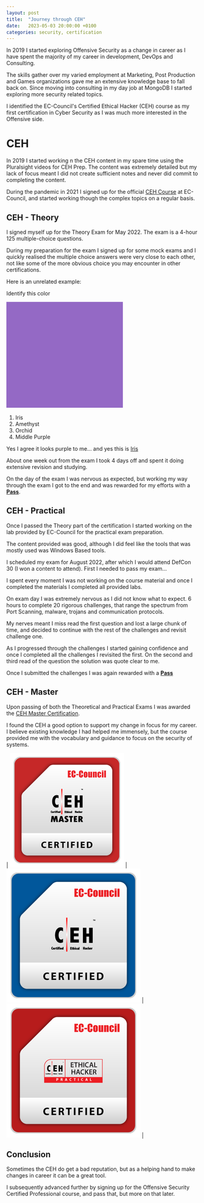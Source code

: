 ```yaml
---
layout: post
title:  "Journey through CEH"
date:   2023-05-03 20:00:00 +0100
categories: security, certification
---
```


In 2019 I started exploring Offensive Security as a change in career as I have spent the majority of my career in development, DevOps and Consulting.

The skills gather over my varied employment at Marketing, Post Production and Games organizations gave me an extensive knowledge base to fall back on. Since moving into consulting in my day job at MongoDB I started exploring more security related topics. 

I identified the EC-Council's Certified Ethical Hacker (CEH) course as my first certification in Cyber Security as I was much more interested in the Offensive side. 

# CEH 

In 2019 I started working n the CEH content in my spare time using the Pluralsight videos for CEH Prep. The content was extremely detailed but my lack of focus meant I did not create sufficient notes and never did commit to completing the content.

During the pandemic in 2021 I signed up for the official [CEH Course](https://www.eccouncil.org/train-certify/certified-ethical-hacker-ceh/) at EC-Council, and started working though the complex topics on a regular basis. 

## CEH - Theory

I signed myself up for the Theory Exam for May 2022. The exam is a 4-hour 125 multiple-choice questions. 

During my preparation for the exam I signed up for some mock exams and I quickly realised the multiple choice answers were very close to each other, not like some of the more obvious choice you may encounter in other certifications. 

Here is an unrelated example:

Identify this color

![|200](/assets/color.png)

1. Iris
2. Amethyst
3. Orchid
4. Middle Purple

Yes I agree it looks purple to me... and yes this is [Iris](https://www.color-meanings.com/shades-of-purple-color-names-html-hex-rgb-codes/)

About one week out from the exam I took 4 days off and spent it doing extensive revision and studying. 

On the day of the exam I was nervous as expected, but working my way through the exam I got to the end and was rewarded for my efforts with a [**Pass**](https://aspen.eccouncil.org/VerifyBadge?type=certification&a=IklI8VJJRcrxRV0qYAV/BJuaHuJQzzWZ2mUvNTvpYh4=).

## CEH - Practical

Once I passed the Theory part of the certification I started working on the lab provided by EC-Council for the practical exam preparation.

The content provided was good, although I did feel like the tools that was mostly used was Windows Based tools.

I scheduled my exam for August 2022, after which I would attend DefCon 30 (I won a content to attend). First I needed to pass my exam...

I spent every moment I was not working on the course material and once I completed the materials I completed all provided labs.

On exam day I was extremely nervous as I did not know what to expect. 6 hours to complete 20 rigorous challenges, that range the spectrum from Port Scanning, malware, trojans and communication protocols.

My nerves meant I miss read the first question and lost a large chunk of time, and decided to continue with the rest of the challenges and revisit challenge one.

As I progressed through the challenges I started gaining confidence and once I completed all the challenges I revisited the first. On the second and third read of the question the solution was quote clear to me. 

Once I submitted the challenges I was again rewarded with a [**Pass**](https://aspen.eccouncil.org/VerifyBadge?type=certification&a=VVUr2sh+obJViSmBkqkrXVjmuctLmvVQxfYIGVXNbdU=)

## CEH - Master

Upon passing of both the Theoretical and Practical Exams I was awarded the [CEH Master Certification](https://aspen.eccouncil.org/VerifyBadge?type=certification&a=VVUr2sh+obJViSmBkqkrXbilwSG7bu8Nqr+9ZhZ2aME=).

I found the CEH a good option to support my change in focus for my career. I believe existing knowledge I had helped me immensely, but the course provided me with the vocabulary and guidance to focus on the security of systems.

| ![CEHMASTER_5FB43496785F.png](/assets/CEHMASTER_5FB43496785F.png) | ![CEH_2E345519D3F7.png](/assets/CEH_2E345519D3F7.png) | ![CEHPRACTICAL_5FB43496785F.png](/assets/CEHPRACTICAL_5FB43496785F.png) |

 

## Conclusion 

Sometimes the CEH do get a bad reputation, but as a helping hand to make changes in career it can be a great tool. 

I subsequently advanced further by signing up for the Offensive Security Certified Professional course, and pass that, but more on that later. 